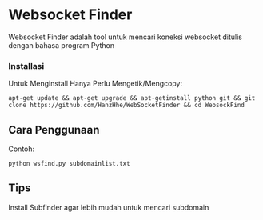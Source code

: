 # Websocket Finder

Websocket Finder adalah tool untuk mencari koneksi websocket ditulis dengan bahasa program Python

### Installasi

Untuk Menginstall Hanya Perlu Mengetik/Mengcopy:

```
apt-get update && apt-get upgrade && apt-getinstall python git && git clone https://github.com/HanzHhe/WebSocketFinder && cd WebsockFind
```
## Cara Penggunaan

Contoh:
```
python wsfind.py subdomainlist.txt
```

## Tips

Install Subfinder agar lebih mudah untuk mencari subdomain
